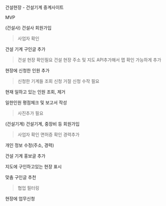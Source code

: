 건설현장 - 건설기계 중계사이트

MVP

(건설사)
건설사 회원가입
> 사업자 확인

건설 기계 구인글 추가
> 건설 현장 확인필요
> 건설 현장 주소 및 지도 API추가해서 맵 확인 가능하게 추가

현장에 신청한 인원 추가
> 신청한 기계들 조회
> 신청 거절
> 신청 수작 필요

현재 일하고 있는 인원 조회, 제거

일한인원 평점체크 및 보고서 작성
>사진추가 필요

(건설기계)
건설기계, 중장비 등 회원가입
> 사업자 확인
> 면허증 확인
> 경력추가

개인 정보 수정(주소, 경력)

건설 기계 홍보글 추가

지도에 구인하고있는 현장 표시

맞춤 구인글 추천
> 협업 필터링 

현장에 업무신청